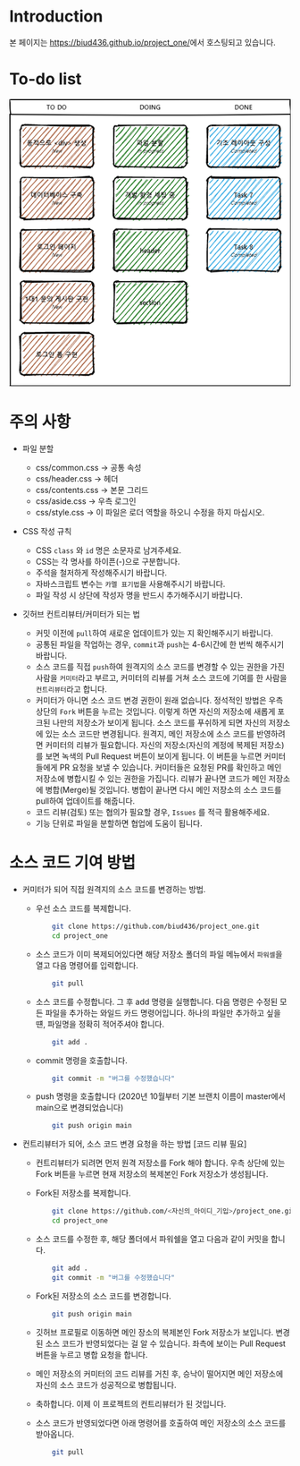 # Introduction
본 페이지는 <a href="https://biud436.github.io/project_one/">https://biud436.github.io/project_one/</a>에서 호스팅되고 있습니다.

# To-do list

![IMG](./docs/images/to-do-list.png)


# 주의 사항

- 파일 분할
    - css/common.css    -> 공통 속성
    - css/header.css    -> 헤더
    - css/contents.css  -> 본문 그리드
    - css/aside.css     -> 우측 로그인 
    - css/style.css     -> 이 파일은 로더 역할을 하오니 수정을 하지 마십시오.

- CSS 작성 규칙
    - CSS ```class``` 와 ```id``` 명은 소문자로 남겨주세요. 
    - CSS는 각 명사를 하이픈(-)으로 구분합니다.
    - 주석을 철저하게 작성해주시기 바랍니다.
    - 자바스크립트 변수는 ```카멜 표기법```을 사용해주시기 바랍니다.
    - 파일 작성 시 상단에 작성자 명을 반드시 추가해주시기 바랍니다.

- 깃허브 컨트리뷰터/커미터가 되는 법
    - 커밋 이전에 ```pull```하여 새로운 업데이트가 있는 지 확인해주시기 바랍니다.
    - 공통된 파일을 작업하는 경우, ```commit```과 ```push```는 4-6시간에 한 번씩 해주시기 바랍니다.
    - 소스 코드를 직접 ```push```하여 원격지의 소스 코드를 변경할 수 있는 권한을 가진 사람을 ```커미터```라고 부르고, 커미터의 리뷰를 거쳐 소스 코드에 기여를 한 사람을 ```컨트리뷰터```라고 합니다.
    - 커미터가 아니면 소스 코드 변경 권한이 원래 없습니다. 정석적인 방법은 우측 상단의 ```Fork``` 버튼을 누르는 것입니다. 이렇게 하면 자신의 저장소에 새롭게 포크된 나만의 저장소가 보이게 됩니다. 소스 코드를 푸쉬하게 되면 자신의 저장소에 있는 소스 코드만 변경됩니다.
    원격지, 메인 저장소에 소스 코드를 반영하려면 커미터의 리뷰가 필요합니다. 자신의 저장소(자신의 계정에 복제된 저장소)를 보면 녹색의 Pull Request 버튼이 보이게 됩니다. 이 버튼을 누르면 커미터들에게 PR 요청을 보낼 수 있습니다. 커미터들은 요청된 PR를 확인하고 메인 저장소에 병합시킬 수 있는 권한을 가집니다. 리뷰가 끝나면 코드가 메인 저장소에 병합(Merge)될 것입니다. 병합이 끝나면 다시 메인 저장소의 소스 코드를 pull하여 업데이트를 해줍니다.
    - 코드 리뷰(검토) 또는 협의가 필요할 경우, ```Issues``` 를 적극 활용해주세요.
    - 기능 단위로 파일을 분할하면 협업에 도움이 됩니다. 


# 소스 코드 기여 방법

- 커미터가 되어 직접 원격지의 소스 코드를 변경하는 방법.

    - 우선 소스 코드를 복제합니다.
            
        ```sh
            git clone https://github.com/biud436/project_one.git
            cd project_one
        ```
    
    - 소스 코드가 이미 복제되어있다면 해당 저장소 폴더의 파일 메뉴에서 ```파워셀```을 열고 다음 명령어를 입력합니다. 

        ```sh
            git pull
        ```

    - 소스 코드를 수정합니다. 그 후 add 명령을 실행합니다. 다음 명령은 수정된 모든 파일을 추가하는 와일드 카드 명령어입니다. 하나의 파일만 추가하고 싶을 떈, 파일명을 정확히 적어주셔야 합니다.

        ```sh
            git add .
        ```

    - commit 명령을 호출합니다.

        ```sh
            git commit -m "버그를 수정했습니다"
        ```

    - push 명령을 호출합니다 (2020년 10월부터 기본 브랜치 이름이 master에서 main으로 변경되었습니다)

        ```sh
            git push origin main
        ```

- 컨트리뷰터가 되어, 소스 코드 변경 요청을 하는 방법 [코드 리뷰 필요]

    - 컨트리뷰터가 되려면 먼저 원격 저장소를 Fork 해야 합니다. 우측 상단에 있는 Fork 버튼을 누르면 현재 저장소의 복제본인 Fork 저장소가 생성됩니다. 

    - Fork된 저장소를 복제합니다.

        ```sh
            git clone https://github.com/<자신의_아이디_기입>/project_one.git
            cd project_one
        ```

    - 소스 코드를 수정한 후, 해당 폴더에서 파워쉘을 열고 다음과 같이 커밋을 합니다.

        ```sh
            git add .
            git commit -m "버그를 수정했습니다"
        ```

    - Fork된 저장소의 소스 코드를 변경합니다.

        ```sh
            git push origin main
        ```

    - 깃허브 프로필로 이동하면 메인 장소의 복제본인 Fork 저장소가 보입니다. 변경된 소스 코드가 반영되었다는 걸 알 수 있습니다. 좌측에 보이는 Pull Request 버튼을 누르고 병합 요청을 합니다.

    - 메인 저장소의 커미터의 코드 리뷰를 거친 후, 승낙이 떨어지면 메인 저장소에 자신의 소스 코드가 성공적으로 병합됩니다.

    - 축하합니다. 이제 이 프로젝트의 컨트리뷰터가 된 것입니다.

    - 소스 코드가 반영되었다면 아래 명령어를 호출하여 메인 저장소의 소스 코드를 받아옵니다.

        ```sh
            git pull
        ```